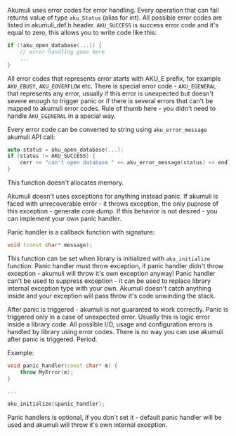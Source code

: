 Akumuli uses error codes for error handling. Every operation that can fail returns value of type `aku_Status` (alias for int). All possible error codes are listed in akumuli_def.h header. `AKU_SUCCESS` is success error code and it's equal to zero, this allows you to write code like this:
```cpp
if (!aku_open_database(...)) {
    // error handling goes here
    ...
}
```
All error codes that represents error starts with AKU_E prefix, for example `AKU_EBUSY`, `AKU_EOVERFLOW` etc. There is special error code - `AKU_EGENERAL` that represents any error, usually if this error is unexpected but doesn't severe enough to trigger panic or if there is several errors that can't be mapped to akumuli error codes. Rule of thumb here - you didn't need to handle `AKU_EGENERAL` in a special way.

Every error code can be converted to string using `aku_error_message` akumuli API call:
```cpp
auto status = aku_open_database(...);
if (status != AKU_SUCCESS) {
    cerr << "can't open database " << aku_error_message(status) << endl;
}
```
This function doesn't allocates memory.

Akumuli doesn't uses exceptions for anything instead panic. If akumuli is faced with unrecoverable error - it throws exception, the only puprose of this exception - generate core dump. If this behavior is not desired - you can implement your own panic handler.

Panic handler is a callback function with signature:
```cpp
void (const char* message);
```
This function can be set when library is initialized with `aku_initialize` function. Panic handler must throw exception, if panic handler didn't throw exception - akumuli will throw it's own exception anyway! Panic handler can't be used to suppress exception - it can be used to replace library internal exception type with your own. Akumuli doesn't catch anything inside and your exception will pass throw it's code unwinding the stack.

After panic is triggered - akumuli is not guaranted to work correctly. Panic is triggered only in a case of unexpected error. Usually this is logic error inside a library code. All possible I/O, usage and configuration errors is handled by library using error codes. There is no way you can use akumuli after panic is triggered. Period.

Example:
```cpp
void panic_handler(const char* m) {
    throw MyError(m);
}

...

aku_initialize(&panic_handler);
```

Panic handlers is optional, if you don't set it - default panic handler will be used and akumuli will throw it's own internal exception.